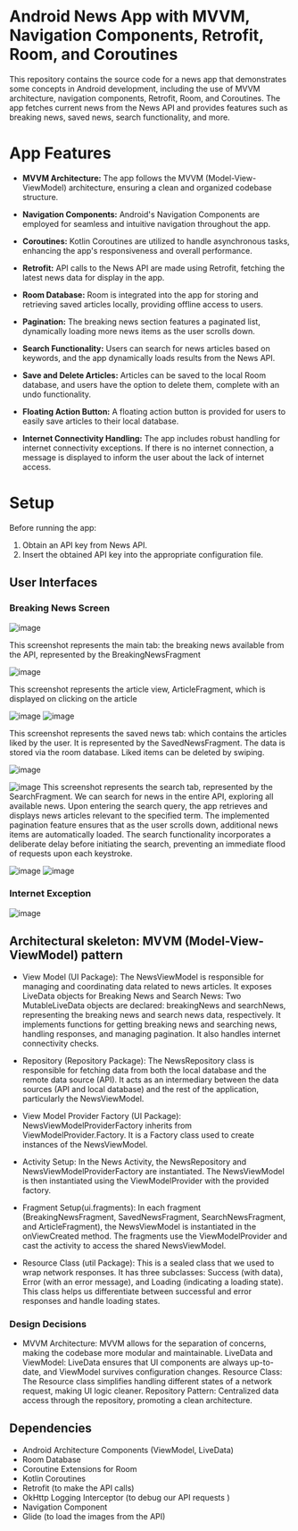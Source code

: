 # Android News App with MVVM, Navigation Components, Retrofit, Room, and Coroutines

This repository contains the source code for a news app that demonstrates some concepts in Android development, including the use of MVVM architecture, navigation components, Retrofit, Room, and Coroutines. The app fetches current news from the News API and provides features such as breaking news, saved news, search functionality, and more.

# App Features

- **MVVM Architecture:** The app follows the MVVM (Model-View-ViewModel) architecture, ensuring a clean and organized codebase structure.

- **Navigation Components:** Android's Navigation Components are employed for seamless and intuitive navigation throughout the app.

- **Coroutines:** Kotlin Coroutines are utilized to handle asynchronous tasks, enhancing the app's responsiveness and overall performance.

- **Retrofit:** API calls to the News API are made using Retrofit, fetching the latest news data for display in the app.

- **Room Database:** Room is integrated into the app for storing and retrieving saved articles locally, providing offline access to users.

- **Pagination:** The breaking news section features a paginated list, dynamically loading more news items as the user scrolls down.

- **Search Functionality:** Users can search for news articles based on keywords, and the app dynamically loads results from the News API.

- **Save and Delete Articles:** Articles can be saved to the local Room database, and users have the option to delete them, complete with an undo functionality.

- **Floating Action Button:** A floating action button is provided for users to easily save articles to their local database.

- **Internet Connectivity Handling:** The app includes robust handling for internet connectivity exceptions. If there is no internet connection, a message is displayed to inform the user about the lack of internet access.

# Setup

Before running the app:

1. Obtain an API key from News API.
2. Insert the obtained API key into the appropriate configuration file.



## User Interfaces

### Breaking News Screen

![image](https://github.com/ChaimaBouhlel/android-news-app/assets/75532032/937286ed-08f2-490e-95b2-f15cd526b342)

This screenshot represents the main tab: the breaking news available from the API, represented by the BreakingNewsFragment

![image](https://github.com/ChaimaBouhlel/android-news-app/assets/75532032/221022ff-0d2c-4bf2-9196-f22dd46dd079)

This screenshot represents the article view, ArticleFragment, which is displayed on clicking on the article

![image](https://github.com/ChaimaBouhlel/android-news-app/assets/75532032/21d97989-5187-43f6-ae7a-773bbd8c96ef)
![image](https://github.com/ChaimaBouhlel/android-news-app/assets/75532032/7587a591-feda-46c2-9885-183ae854bedb)

This screenshot represents the saved news tab: which contains the articles liked by the user. It is represented by the SavedNewsFragment. The data is stored via the room database. Liked items can be deleted by swiping.

![image](https://github.com/ChaimaBouhlel/android-news-app/assets/75532032/90fc64f5-59cf-4365-ad73-4f8b158af46e)


![image](https://github.com/ChaimaBouhlel/android-news-app/assets/75532032/73a23cd2-13ba-41fe-b0ab-fecd1ba7711e)
This screenshot represents the search tab, represented by the SearchFragment. We can search for news in the entire API, exploring all available news. Upon entering the search query, the app retrieves and displays news articles relevant to the specified term. The implemented pagination feature ensures that as the user scrolls down, additional news items are automatically loaded. The search functionality incorporates a deliberate delay before initiating the search, preventing an immediate flood of requests upon each keystroke.

![image](https://github.com/ChaimaBouhlel/android-news-app/assets/75532032/59890f25-4fc2-42ab-8bbd-85874c714a96)
![image](https://github.com/ChaimaBouhlel/android-news-app/assets/75532032/3fee2deb-8587-40dd-92be-a56e37dd5680)

### Internet Exception 
![image](https://github.com/ChaimaBouhlel/android-news-app/assets/92679701/1ad8c136-cdf8-4092-af9e-1aa9dfbb0436)


## Architectural skeleton: MVVM (Model-View-ViewModel) pattern
- View Model (UI Package):
The NewsViewModel is responsible for managing and coordinating data related to news articles.
It exposes LiveData objects for Breaking News and Search News:
Two MutableLiveData objects are declared: breakingNews and searchNews, representing the breaking news and search news data, respectively.
It implements functions for getting breaking news and searching news, handling responses, and managing pagination.
It also handles internet connectivity checks.

- Repository (Repository Package):
The NewsRepository class is responsible for fetching data from both the local database and the remote data source (API). It acts as an intermediary between the data sources (API and local database) and the rest of the application, particularly the NewsViewModel.

- View Model Provider Factory (UI Package):
NewsViewModelProviderFactory inherits from ViewModelProvider.Factory. It is a Factory class used to create instances of the NewsViewModel.

- Activity Setup:
In the News Activity, the NewsRepository and NewsViewModelProviderFactory are instantiated.
The NewsViewModel is then instantiated using the ViewModelProvider with the provided factory.

- Fragment Setup(ui.fragments):
In each fragment (BreakingNewsFragment, SavedNewsFragment, SearchNewsFragment, and ArticleFragment), the NewsViewModel is instantiated in the onViewCreated method. The fragments use the ViewModelProvider and cast the activity to access the shared NewsViewModel.

- Resource Class (util Package):
This is a sealed class that we used to wrap network responses. It has three subclasses: Success (with data), Error (with an error message), and Loading (indicating a loading state). This class helps us differentiate between successful and error responses and handle loading states.

### Design Decisions

- MVVM Architecture: MVVM allows for the separation of concerns, making the codebase more modular and maintainable.
LiveData and ViewModel: LiveData ensures that UI components are always up-to-date, and ViewModel survives configuration changes.
Resource Class: The Resource class simplifies handling different states of a network request, making UI logic cleaner.
Repository Pattern: Centralized data access through the repository, promoting a clean architecture.



## Dependencies

- Android Architecture Components (ViewModel, LiveData)
- Room Database
- Coroutine Extensions for Room
- Kotlin Coroutines
- Retrofit (to make the API calls)
- OkHttp Logging Interceptor (to debug our API requests )
- Navigation Component
- Glide (to load the images from the API)
